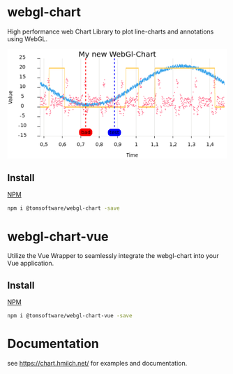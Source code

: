 # webgl-chart
High performance web Chart Library to plot line-charts and annotations using WebGL.

![showcase](showcase.png)

## Install
[NPM](https://www.npmjs.com/package/@tomsoftware/webgl-chart)

```bash
npm i @tomsoftware/webgl-chart -save
```

# webgl-chart-vue
Utilize the Vue Wrapper to seamlessly integrate the webgl-chart into your Vue application.

## Install
[NPM](https://www.npmjs.com/package/@tomsoftware/webgl-chart-vue)

```bash
npm i @tomsoftware/webgl-chart-vue -save
```

# Documentation
see https://chart.hmilch.net/ for examples and documentation.

